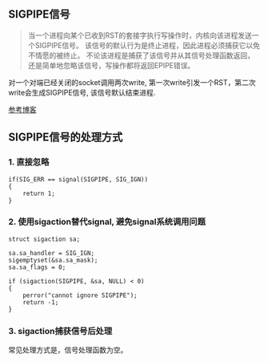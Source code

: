 
## SIGPIPE信号

> 当一个进程向某个已收到RST的套接字执行写操作时，内核向该进程发送一个SIGPIPE信号。
该信号的默认行为是终止进程，因此进程必须捕获它以免不情愿的被终止。
不论该进程是捕获了该信号并从其信号处理函数返回，还是简单地忽略该信号，写操作都将返回EPIPE错误。

对一个对端已经关闭的socket调用两次write, 第一次write引发一个RST，第二次write会生成SIGPIPE信号, 该信号默认结束进程.

[参考博客](https://yq.aliyun.com/articles/42215)

## SIGPIPE信号的处理方式

### 1. 直接忽略
```
if(SIG_ERR == signal(SIGPIPE, SIG_IGN))
{
    return 1;
}
```

### 2. 使用sigaction替代signal, 避免signal系统调用问题

```
struct sigaction sa;

sa.sa_handler = SIG_IGN;
sigemptyset(&sa.sa_mask);
sa.sa_flags = 0;

if (sigaction(SIGPIPE, &sa, NULL) < 0)
{
    perror("cannot ignore SIGPIPE");
	return -1;
}
```

### 3. sigaction捕获信号后处理
常见处理方式是，信号处理函数为空。
